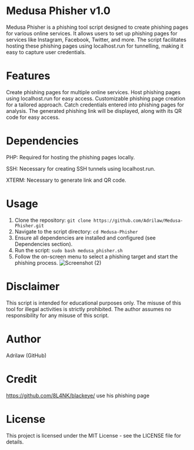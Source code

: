 # Medusa Phisher v1.0
Medusa Phisher is a phishing tool script designed to create phishing pages for various online services. It allows users to set up phishing pages for services like Instagram, Facebook, Twitter, and more. The script facilitates hosting these phishing pages using localhost.run for tunnelling, making it easy to capture user credentials.

# Features
Create phishing pages for multiple online services.
Host phishing pages using localhost.run for easy access.
Customizable phishing page creation for a tailored approach.
Catch credentials entered into phishing pages for analysis.
The generated phishing link will be displayed, along with its QR code for easy access.

# Dependencies
PHP: Required for hosting the phishing pages locally.

SSH: Necessary for creating SSH tunnels using localhost.run.

XTERM: Necessary to generate link and QR code.

# Usage

1. Clone the repository: `git clone https://github.com/Adrilaw/Medusa-Phisher.git`
2. Navigate to the script directory: `cd Medusa-Phisher`
3. Ensure all dependencies are installed and configured (see Dependencies section).
4. Run the script: `sudo bash medusa_phisher.sh`
5. Follow the on-screen menu to select a phishing target and start the phishing process.
![Screenshot (2)](https://github.com/Adrilaw/MedusaPhisher/assets/65346144/d101a310-30e2-4298-b3a4-e39688b29ec7)



# Disclaimer
This script is intended for educational purposes only. The misuse of this tool for illegal activities is strictly prohibited. The author assumes no responsibility for any misuse of this script.

# Author
Adrilaw (GitHub)

# Credit 
https://github.com/8L4NK/blackeye/ use his phishing page 

# License
This project is licensed under the MIT License - see the LICENSE file for details.

